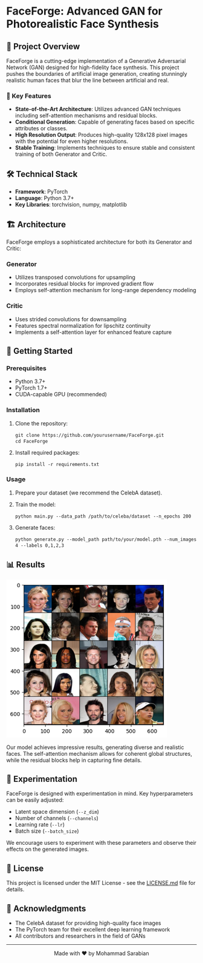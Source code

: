 # FaceForge: Advanced GAN for Photorealistic Face Synthesis

## 🌟 Project Overview

FaceForge is a cutting-edge implementation of a Generative Adversarial Network (GAN) designed for high-fidelity face synthesis. This project pushes the boundaries of artificial image generation, creating stunningly realistic human faces that blur the line between artificial and real.

### 🚀 Key Features

- **State-of-the-Art Architecture**: Utilizes advanced GAN techniques including self-attention mechanisms and residual blocks.
- **Conditional Generation**: Capable of generating faces based on specific attributes or classes.
- **High Resolution Output**: Produces high-quality 128x128 pixel images with the potential for even higher resolutions.
- **Stable Training**: Implements techniques to ensure stable and consistent training of both Generator and Critic.

## 🛠 Technical Stack

- **Framework**: PyTorch
- **Language**: Python 3.7+
- **Key Libraries**: torchvision, numpy, matplotlib

## 🏗 Architecture

FaceForge employs a sophisticated architecture for both its Generator and Critic:

### Generator
- Utilizes transposed convolutions for upsampling
- Incorporates residual blocks for improved gradient flow
- Employs self-attention mechanism for long-range dependency modeling

### Critic
- Uses strided convolutions for downsampling
- Features spectral normalization for lipschitz continuity
- Implements a self-attention layer for enhanced feature capture

## 🚦 Getting Started

### Prerequisites
- Python 3.7+
- PyTorch 1.7+
- CUDA-capable GPU (recommended)

### Installation

1. Clone the repository:
   ```
   git clone https://github.com/yourusername/FaceForge.git
   cd FaceForge
   ```

2. Install required packages:
   ```
   pip install -r requirements.txt
   ```

### Usage

1. Prepare your dataset (we recommend the CelebA dataset).

2. Train the model:
   ```
   python main.py --data_path /path/to/celeba/dataset --n_epochs 200
   ```

3. Generate faces:
   ```
   python generate.py --model_path path/to/your/model.pth --num_images 4 --labels 0,1,2,3
   ```

## 📊 Results

![Sample Generated Faces](Fake_images.png)

Our model achieves impressive results, generating diverse and realistic faces. The self-attention mechanism allows for coherent global structures, while the residual blocks help in capturing fine details.

## 🔬 Experimentation

FaceForge is designed with experimentation in mind. Key hyperparameters can be easily adjusted:

- Latent space dimension (`--z_dim`)
- Number of channels (`--channels`)
- Learning rate (`--lr`)
- Batch size (`--batch_size`)

We encourage users to experiment with these parameters and observe their effects on the generated images.


## 📜 License

This project is licensed under the MIT License - see the [LICENSE.md](LICENSE.md) file for details.

## 🙏 Acknowledgments

- The CelebA dataset for providing high-quality face images
- The PyTorch team for their excellent deep learning framework
- All contributors and researchers in the field of GANs

---

<p align="center">
  Made with ❤️ by Mohammad Sarabian
</p>
